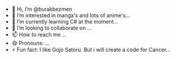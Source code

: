 - 👋 Hi, I’m @burakbezmen
- 👀 I’m interested in manga's and lots of anime's...
- 🌱 I’m currently learning C# at the moment...
- 💞️ I’m looking to collaborate on ...
- 📫 How to reach me ...
- 😄 Pronouns: ...
- ⚡ Fun fact: I like Gojo Satoru. But i will create a code for Cancer...

<!---
burakbezmen/burakbezmen is a ✨ special ✨ repository because its `README.md` (this file) appears on your GitHub profile.
You can click the Preview link to take a look at your changes.
--->
